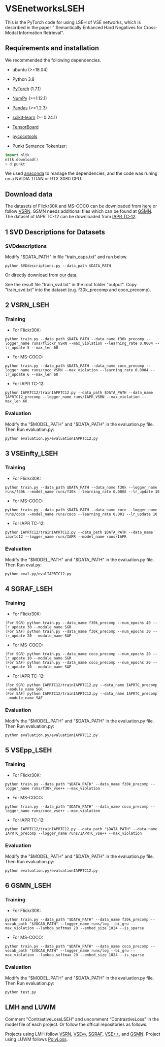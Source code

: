 # VSEnetworksLSEH
This is the PyTorch code for using LSEH of VSE networks, which is described in the paper " Semantically Enhanced Hard Negatives for Cross-Modal Information Retrieval".

## Requirements and installation
We recommended the following dependencies.
* ubuntu (>=18.04)

* Python 3.8

* [PyTorch](https://pytorch.org/) (1.7.1)

* [NumPy](https://numpy.org/) (>=1.12.1)

* [Pandas](https://pandas.pydata.org/) (>=1.2.3)

* [scikit-learn](https://scikit-learn.org/stable/) (>=0.24.1)

* [TensorBoard](https://github.com/TeamHG-Memex/tensorboard_logger) 

* [pycocotools](https://github.com/cocodataset/cocoapi) 

* Punkt Sentence Tokenizer:

``` python
import nltk
nltk.download()
> d punkt
``` 
We used [anaconda](https://www.anaconda.com/) to manage the dependencies, and the code was runing on a NVIDIA TITAN or RTX 3080 GPU.

## Download data
The datasets of Flickr30K and MS-COCO can be downloaded from [here](https://drive.google.com/drive/u/0/folders/1os1Kr7HeTbh8FajBNegW8rjJf6GIhFqC) or follow [VSRN](https://github.com/KunpengLi1994/VSRN). GSMN needs additional files which can be found at [GSMN](https://github.com/CrossmodalGroup/GSMN). The dataset of IAPR TC-12 can be downloaded from [IAPR TC-12](https://drive.google.com/drive/folders/1wXY4nOqopy4H_9Rb6RByjCrK81WQ5Fnl).

## 1 SVD Descriptions for Datasets
### SVDdescriptions
Modify "$DATA_PATH" in file "train_caps.txt" and run below.
``` 
python SVDdescriptions.py --data_path $DATA_PATH
``` 
Or directly download from [our data](https://drive.google.com/drive/folders/1wXY4nOqopy4H_9Rb6RByjCrK81WQ5Fnl).

See the result file "train_svd.txt" in the root folder "output". Copy "train_svd.txt" into the dataset (e.g. f30k_precomp and coco_precomp).

## 2 VSRN_LSEH
### Training
* For Flickr30K:
``` 
python train.py --data_path $DATA_PATH --data_name f30k_precomp --logger_name runs/flickr_VSRN --max_violation --learning_rate 0.0004 --lr_update 5 --max_len 60
``` 
* For MS-COCO:
``` 
python train.py --data_path $DATA_PATH --data_name coco_precomp --logger_name runs/coco_VSRN --max_violation --learning_rate 0.0004 --lr_update 6 --max_len 60
``` 
* For IAPR TC-12:
``` 
python IAPRTC12/trainIAPRTC12.py --data_path $DATA_PATH --data_name IAPRTC12_precomp --logger_name runs/IAPR_VSRN --max_violation --max_len 60
```

### Evaluation
Modify the "$MODEL_PATH" and "$DATA_PATH" in the evaluation.py file. Then Run evaluation.py:
``` 
python evaluation.py/evaluationIAPRTC12.py
``` 

## 3 VSEinfty_LSEH
### Training
* For Flickr30K:
``` 
python train.py --data_path $DATA_PATH --data_name f30k --logger_name runs/f30k --model_name runs/f30k --learning_rate 0.0008 --lr_update 10
``` 
* For MS-COCO:
``` 
python train.py --data_path $DATA_PATH --data_name coco --logger_name runs/coco --model_name runs/coco --learning_rate 0.001 --lr_update 10
``` 
* For IAPR TC-12:
``` 
python IAPRTC12/trainIAPRTC12.py --data_path $DATA_PATH --data_name iaprtc12 --logger_name runs/IAPR --model_name runs/IAPR
``` 

### Evaluation
Modify the "$MODEL_PATH" and "$DATA_PATH" in the evaluation.py file. Then Run eval.py:
``` 
python eval.py/evalIAPRTC12.py
``` 
## 4 SGRAF_LSEH
### Training
* For Flickr30K:
``` 
(For SGR) python train.py --data_name f30k_precomp --num_epochs 40 --lr_update 30 --module_name SGR
(For SAF) python train.py --data_name f30k_precomp --num_epochs 30 --lr_update 20 --module_name SAF
```
* For MS-COCO:
``` 
(For SGR) python train.py --data_name coco_precomp --num_epochs 20 --lr_update 10 --module_name SGR
(For SAF) python train.py --data_name coco_precomp --num_epochs 20 --lr_update 10 --module_name SAF
``` 
* For IAPR TC-12:
``` 
(For SGR) python IAPRTC12/trainIAPRTC12.py --data_name IAPRTC_precomp --module_name SGR
(For SAF) python IAPRTC12/trainIAPRTC12.py --data_name IAPRTC_precomp --module_name SAF
```

### Evaluation
Modify the "$MODEL_PATH" and "$DATA_PATH" in the evaluation.py file. Then Run evaluation.py:
``` 
python evaluation.py/evaluationIAPRTC12.py
``` 

## 5 VSEpp_LSEH
### Training
* For Flickr30K:
``` 
python train.py --data_path "$DATA_PATH" --data_name f30k_precomp --logger_name runs/f30k_vse++ --max_violation
``` 
* For MS-COCO:
``` 
python train.py --data_path "$DATA_PATH" --data_name coco_precomp --logger_name runs/coco_vse++ --max_violation
``` 
* For IAPR TC-12:
``` 
python IAPRTC12/trainIAPRTC12.py --data_path "$DATA_PATH" --data_name IAPRTC_precomp --logger_name runs/IAPRTC_vse++ --max_violation
``` 

### Evaluation
Modify the "$MODEL_PATH" and "$DATA_PATH" in the evaluation.py file. Then Run evaluation.py:
``` 
python evaluation.py/evaluationIAPRTC12.py
``` 

## 6 GSMN_LSEH
### Training
* For Flickr30K:
``` 
python train.py --data_path "$DATA_PATH" --data_name f30k_precomp --vocab_path "$VOCAB_PATH" --logger_name runs/log --bi_gru --max_violation --lambda_softmax 20 --embed_size 1024 --is_sparse
``` 
* For MS-COCO:
``` 
python train.py --data_path "$DATA_PATH" --data_name coco_precomp --vocab_path "$VOCAB_PATH" --logger_name runs/log --bi_gru --max_violation --lambda_softmax 20 --embed_size 1024 --is_sparse
``` 

### Evaluation
Modify the "$MODEL_PATH" and "$DATA_PATH" in the evaluation.py file. Then Run evaluation.py:
``` 
python test.py
``` 

## LMH and LUWM
Comment "ContrastiveLossLSEH" and uncomment "ContrastiveLoss" in the model file of each project. Or follow the offical repositories as follows:

Projects using LMH follow [VSRN](https://pytorch.org/), [VSE∞](https://github.com/woodfrog/vse_infty), [SGRAF](https://github.com/Paranioar/SGRAF), [VSE++](https://github.com/fartashf/vsepp), and [GSMN](https://github.com/CrossmodalGroup/GSMN). Project using LUWM follows [PolyLoss](https://github.com/wayne980/PolyLoss).


